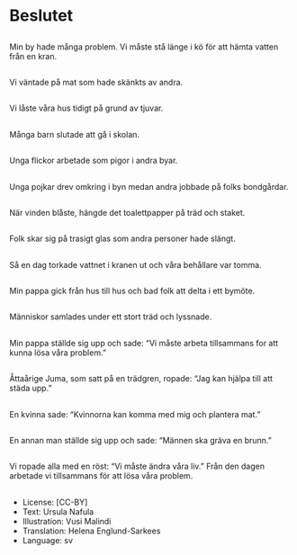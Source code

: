 # Beslutet

##
Min by hade många problem. Vi måste stå länge i kö för att hämta vatten från en kran.

##
Vi väntade på mat som hade skänkts av andra.

##
Vi låste våra hus tidigt på grund av tjuvar.

##
Många barn slutade att gå i skolan.

##
Unga flickor arbetade som pigor i andra byar.

##
Unga pojkar drev omkring i byn medan andra jobbade på folks bondgårdar.

##
När vinden blåste, hängde det toalettpapper på träd och staket.

##
Folk skar sig på trasigt glas som andra personer hade slängt.

##
Så en dag torkade vattnet i kranen ut och våra behållare var tomma.

##
Min pappa gick från hus till hus och bad folk att delta i ett bymöte.

##
Människor samlades under ett stort träd och lyssnade.

##
Min pappa ställde sig upp och sade: “Vi måste arbeta tillsammans for att kunna lösa våra problem.”

##
Åttaårige Juma, som satt på en trädgren, ropade: “Jag kan hjälpa till att städa upp.”

##
En kvinna sade: “Kvinnorna kan komma med mig och plantera mat.”

##
En annan man ställde sig upp och sade: “Männen ska gräva en brunn.”

##
Vi ropade alla med en röst: “Vi måste ändra våra liv.” Från den dagen arbetade vi tillsammans för att lösa våra problem.

##
* License: [CC-BY]
* Text: Ursula Nafula
* Illustration: Vusi Malindi
* Translation: Helena Englund-Sarkees
* Language: sv
